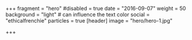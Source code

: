+++
fragment = "hero"
#disabled = true
date = "2016-09-07"
weight = 50
background = "light" # can influence the text color
social = "ethicalfrenchie"
particles = true
[header]
  image = "hero/hero-1.jpg"

+++
